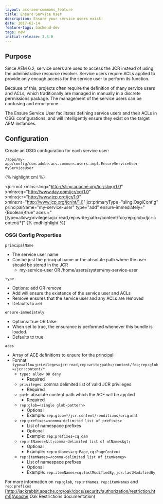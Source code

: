 ```yaml
---
layout: acs-aem-commons_feature
title: Ensure Service User
description: Ensure your service users exist!
date: 2017-02-14
feature-tags: backend-dev 
tags: new
initial-release: 3.8.0
---
```


## Purpose

Since AEM 6.2, service users are used to access the JCR instead of using the administrative resource resolver. Service users require ACLs applied to provide only enough access for the service user to perform its function.

Because of this, projects often require the definition of many service users and ACLs, which traditionally are managed in manually in a discrete permissions package. The management of the service users can be confusing and error-prone.

The Ensure Service User facilitates defining service users and their ACLs in OSGi configurations, and will intelligently ensure they exist on the target AEM instances.


## Configuration

Create an OSGi configuration for each service user:

    /apps/my-app/config/com.adobe.acs.commons.users.impl.EnsureServiceUser-myServiceUser

{% highlight xml %}
<?xml version="1.0" encoding="UTF-8"?>
<jcr:root xmlns:sling="http://sling.apache.org/jcr/sling/1.0" xmlns:cq="http://www.day.com/jcr/cq/1.0"
    xmlns:jcr="http://www.jcp.org/jcr/1.0" xmlns:nt="http://www.jcp.org/jcr/nt/1.0"
    jcr:primaryType="sling:OsgiConfig"
    principalName="my-service-user"
    type="add"
    ensure-immediately="{Boolean}true"
    aces ="[type=allow;privileges=jcr:read,rep:write;path=/content/foo;rep:glob=/jcr:content/*]"
{% endhighlight %}

### OSGi Config Properties

`principalName`

* The service user name
* Can be just the principal name or the absolute path where the user should be stored in the JCR
    * my-service-user OR /home/users/system/my-service-user

`type`

* Options: add OR remove
* Add will ensure the existance of the service user and ACLs
* Remove ensures that the service user and any ACLs are removed
* Defaults to `add`

`ensure-immediately`

* Options: true OR false
* When set to true, the ensurance is performed whenever this bundle is loaded.
* Defaults to true

`aces`

* Array of ACE definitions to ensure for the principal
* Format: `type=allow;privileges=jcr:read,rep:write;path=/content/foo;rep:glob=/jcr:content/*`
  * `type: allow OR deny` 
    * Required
  * `privileges`: comma delimited list of valid JCR privileges
    * Required
  * `path`: absolute content path which the ACE will be applied
    * Required
  * `rep:glob=<single glob-pattern>`
    * Optional
    * Example: `rep:glob=*/jcr:content/renditions/original`
  * `rep:prefixes=<comma-delimited list of prefixes>`
    * List of namespace prefixes
    * Optional
    * Example: `rep:prefixes=cq,dam`
  * `rep:ntNames=&lt;comma-delimited list of ntNames&gt;`
    * Optional
    * Example: `rep:ntNames=cq:Page,cq:PageContent`
  * `rep:itemNames=<comma-delimited list of itemNames>`
    * List of namespace prefixes
    * Optional
    * Example: `rep:itemNames=cq:lastModifiedBy,jcr:lastModifiedBy`
    
For more information on `rep:glob`, `rep:ntNames`, `rep:itemNames` and `rep:prefixes` [http://jackrabbit.apache.org/oak/docs/security/authorization/restriction.html](Apache Oak Restrictions documentation)